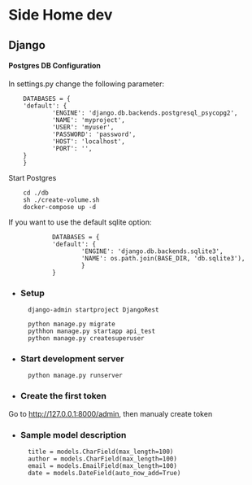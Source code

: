 # Side Home dev

## Django

#### Postgres DB Configuration
 In settings.py change the following parameter:

        DATABASES = {
        'default': {
                'ENGINE': 'django.db.backends.postgresql_psycopg2',
                'NAME': 'myproject',
                'USER': 'myuser',
                'PASSWORD': 'password',
                'HOST': 'localhost',
                'PORT': '',
        }
        }
 Start Postgres


        cd ./db
        sh ./create-volume.sh
        docker-compose up -d 

 If you want to use the default sqlite option:

                DATABASES = {
                'default': {
                        'ENGINE': 'django.db.backends.sqlite3',
                        'NAME': os.path.join(BASE_DIR, 'db.sqlite3'),
                        }
                }

- ### Setup


        django-admin startproject DjangoRest

        python manage.py migrate
        pythhon manage.py startapp api_test
        python manage.py createsuperuser

- ### Start development server

        python manage.py runserver

- ### Create the first token

Go to http://127.0.0.1:8000/admin, then manualy create token


- ### Sample model description

        title = models.CharField(max_length=100)
        author = models.CharField(max_length=100)
        email = models.EmailField(max_length=100)
        date = models.DateField(auto_now_add=True)
    